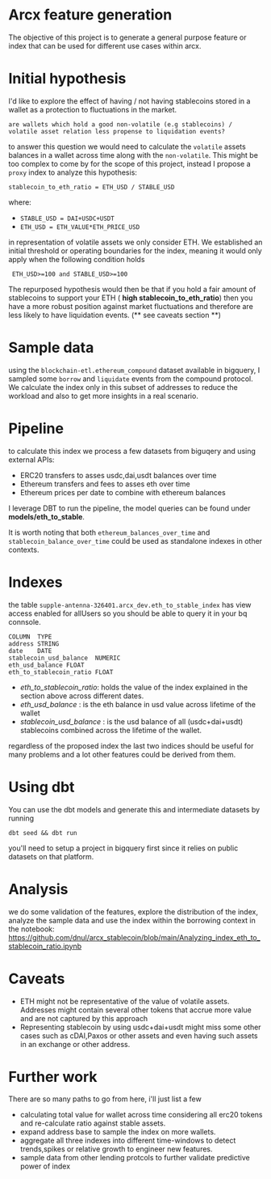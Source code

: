 # Arcx feature generation

The objective of this project is to generate a general purpose feature or  index that can be used for different use cases within arcx. 


# Initial hypothesis

I'd like to explore the effect of having / not having stablecoins stored in a wallet as a protection to fluctuations in the market. 

`are wallets which hold a good non-volatile (e.g stablecoins) / volatile asset relation less propense to liquidation events? `


to answer this question we would need to calculate the `volatile` assets balances in a wallet across time along with the `non-volatile`.  This might be too complex to come by for the scope of this project, instead I propose a `proxy` index to analyze this hypothesis:

` stablecoin_to_eth_ratio = ETH_USD / STABLE_USD `

where: 
* `STABLE_USD = DAI+USDC+USDT`  
* `ETH_USD = ETH_VALUE*ETH_PRICE_USD` 

in representation of volatile assets we only consider ETH. We established an initial threshold or operating boundaries for the index, meaning it  would only apply when the following condition holds
```
 ETH_USD>=100 and STABLE_USD>=100
```


The repurposed hypothesis would then be that if you hold a fair amount of stablecoins to support your ETH ( **high stablecoin_to_eth_ratio**) then you have a more robust position against market fluctuations and therefore are less likely to have liquidation events. (** see caveats section **)

# Sample data

using the `blockchain-etl.ethereum_compound` dataset available in bigquery, I sampled some `borrow` and `liquidate` events from the compound protocol. We calculate the index only in this subset of addresses to reduce the workload and also to get more insights in a real scenario.

# Pipeline

to calculate this index we process a few datasets from biguqery and using external APIs:

  * ERC20 transfers to asses usdc,dai,usdt balances over time
  * Ethereum transfers and fees to asses eth over time
  * Ethereum prices per date to combine with ethereum balances

I leverage DBT to run the pipeline,  the model queries can be found under **models/eth_to_stable**. 

It is worth noting that both `ethereum_balances_over_time` and `stablecoin_balance_over_time` could be used as standalone indexes in other contexts. 

# Indexes

the table `supple-antenna-326401.arcx_dev.eth_to_stable_index` has view access enabled for allUsers so you should be able to query it in your bq connsole. 
```
COLUMN  TYPE
address	STRING
date	DATE
stablecoin_usd_balance	NUMERIC	
eth_usd_balance	FLOAT	
eth_to_stablecoin_ratio	FLOAT	
```
* *eth_to_stablecoin_ratio*: holds the value of the index explained in the section above across different dates.
* *eth_usd_balance* : is the eth balance in usd value across lifetime of the wallet
* *stablecoin_usd_balance* : is the usd balance of all (usdc+dai+usdt) stablecoins combined across the lifetime of the wallet.


regardless of the proposed index the last two indices should be useful for many problems and a lot other features could be derived from them.

# Using dbt

You can use the dbt models and generate this and intermediate datasets by running

```dbt seed && dbt run```

you'll need to setup a project in bigquery first since it relies on public datasets on that platform.

# Analysis

we do some validation of the features, explore the distribution of the index, analyze the sample data and use the index within the borrowing context in the notebook: https://github.com/dnul/arcx_stablecoin/blob/main/Analyzing_index_eth_to_stablecoin_ratio.ipynb


# Caveats

* ETH might not be representative of the value of volatile assets. Addresses might contain several other tokens that accrue more value and are not captured by this approach
* Representing stablecoin by using usdc+dai+usdt might miss some other cases such as cDAI,Paxos or other assets and even having such assets in an exchange or other address.

# Further work
There are so many paths to go from here, i'll just list a few

* calculating total value for wallet across time considering all erc20 tokens and re-calculate ratio against stable assets.
* expand address base to sample the index on more wallets. 
* aggregate all three indexes into different time-windows to detect trends,spikes or relative growth to engineer new features. 
* sample data from other lending protcols to further validate predictive power of index
